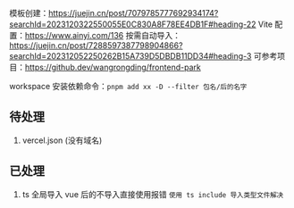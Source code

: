 模板创建：https://juejin.cn/post/7079785777692934174?searchId=2023120322550055E0C830A8F78EE4DB1F#heading-22
Vite 配置：https://www.ainyi.com/136
按需自动导入：https://juejin.cn/post/7288597387798904866?searchId=202312052250262B15A739D5DBDB11DD34#heading-3
可参考项目：https://github.dev/wangrongding/frontend-park

workspace 安装依赖命令：`pnpm add xx -D --filter 包名/后的名字`

## 待处理

1. vercel.json (没有域名)

## 已处理

1. ts 全局导入 vue 后的不导入直接使用报错
   `使用 ts include 导入类型文件解决`
